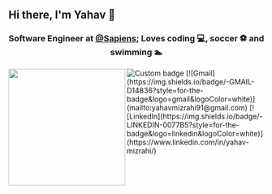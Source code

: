 <h2> Hi there, I'm Yahav 👋</h2>
<h3 align="center">Software Engineer at <a href="https://www.sapiens.com/">@Sapiens</a>; Loves coding 💻, soccer ⚽ and swimming 🏊</h3>


  <img align='left' src="https://i.ibb.co/10tKkpD/avt-removebg-preview-2.png" width="230">

  <img alt="Custom badge" src="https://img.shields.io/endpoint?label=%40YahavMizrahi&logo=twitter&logoColor=3463CF&style=for-the-badge&url=https%3A%2F%2Ftwitter.com%2FYahavMizrachi">
    [![Gmail](https://img.shields.io/badge/-GMAIL-D14836?style=for-the-badge&logo=gmail&logoColor=white)](mailto:yahavmizrahi91@gmail.com)
  [![LinkedIn](https://img.shields.io/badge/-LINKEDIN-0077B5?style=for-the-badge&logo=linkedin&logoColor=white)](https://www.linkedin.com/in/yahav-mizrahi/)


<!-- <h3>About Me</h3> -->


<!--
**YahavMizrahi/YahavMizrahi** is a ✨ _special_ ✨ repository because its `README.md` (this file) appears on your GitHub profile.

Here are some ideas to get you started:

- 🔭 I’m currently working on ...
- 🌱 I’m currently learning ...
- 👯 I’m looking to collaborate on ...
- 🤔 I’m looking for help with ...
- 💬 Ask me about ...
- 📫 How to reach me: ...
- 😄 Pronouns: ...
- ⚡ Fun fact: ...
-->
